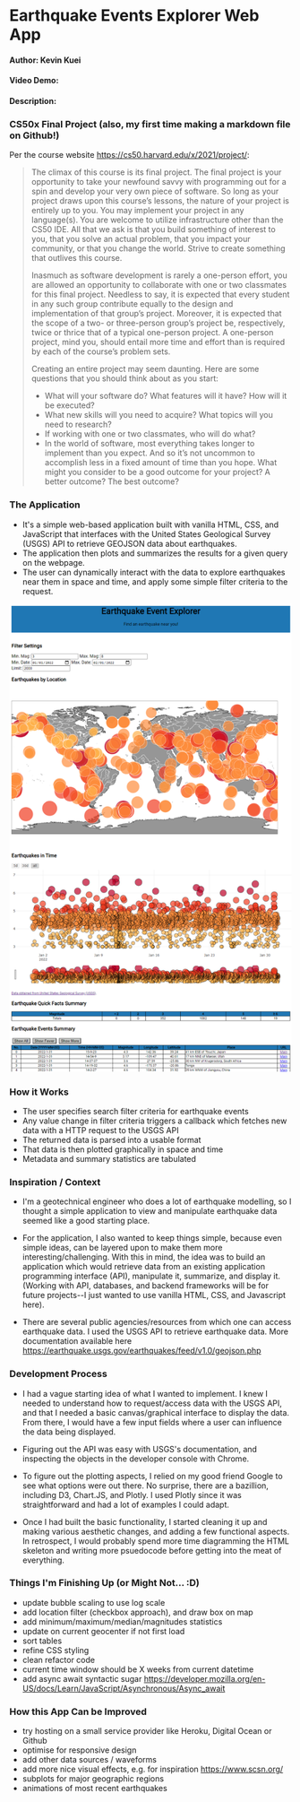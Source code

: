 # Earthquake Events Explorer Web App

#### Author: Kevin Kuei
#### Video Demo: <URL HERE>
#### Description: 

### CS50x Final Project (also, my first time making a markdown file on Github!)

Per the course website <https://cs50.harvard.edu/x/2021/project/>:

>The climax of this course is its final project. The final project is your opportunity to take your newfound savvy with programming out for a spin and develop your very own piece of software. So long as your project draws upon this course’s lessons, the nature of your project is entirely up to you. You may implement your project in any language(s). You are welcome to utilize infrastructure other than the CS50 IDE. All that we ask is that you build something of interest to you, that you solve an actual problem, that you impact your community, or that you change the world. Strive to create something that outlives this course.
>
>Inasmuch as software development is rarely a one-person effort, you are allowed an opportunity to collaborate with one or two classmates for this final project. Needless to say, it is expected that every student in any such group contribute equally to the design and implementation of that group’s project. Moreover, it is expected that the scope of a two- or three-person group’s project be, respectively, twice or thrice that of a typical one-person project. A one-person project, mind you, should entail more time and effort than is required by each of the course’s problem sets.
>
>Creating an entire project may seem daunting. Here are some questions that you should think about as you start:
>
  > * What will your software do? What features will it have? How will it be executed?
  > * What new skills will you need to acquire? What topics will you need to research?
  > * If working with one or two classmates, who will do what?
  > * In the world of software, most everything takes longer to implement than you expect. And so it’s not uncommon to accomplish less in a fixed amount of time than you hope. What might you consider to be a good outcome for your project? A better outcome? The best outcome?


### The Application

* It's a simple web-based application built with vanilla HTML, CSS, and JavaScript that interfaces with the United States Geological Survey (USGS) API to retrieve GEOJSON data about earthquakes. 
* The application then plots and summarizes the results for a given query on the webpage. 
* The user can dynamically interact with the data to explore earthquakes near them in space and time, and apply some simple filter criteria to the request.

![Here's how it looks!](assets/images/screenshot.png)


### How it Works

* The user specifies search filter criteria for earthquake events
* Any value change in filter criteria triggers a callback which fetches new data with a HTTP request to the USGS API
* The returned data is parsed into a usable format
* That data is then plotted graphically in space and time
* Metadata and summary statistics are tabulated

### Inspiration / Context

* I'm a geotechnical engineer who does a lot of earthquake modelling, so I thought a simple application to view and manipulate earthquake data seemed like a good starting place. 

* For the application, I also wanted to keep things simple, because even simple ideas, can be layered upon to make them more interesting/challenging. With this in mind, the idea was to build an application which would retrieve data from an existing application programming interface (API), manipulate it, summarize, and display it. (Working with API, databases, and backend frameworks will be for future projects--I just wanted to use vanilla HTML, CSS, and Javascript here).

* There are several public agencies/resources from which one can access earthquake data. I used the USGS API to retrieve earthquake data. More documentation available here <https://earthquake.usgs.gov/earthquakes/feed/v1.0/geojson.php>

### Development Process

* I had a vague starting idea of what I wanted to implement. I knew I needed to understand how to request/access data with the USGS API, and that I needed a basic canvas/graphical interface to display the data. From there, I would have a few input fields where a user can influence the data being displayed.

* Figuring out the API was easy with USGS's documentation, and inspecting the objects in the developer console with Chrome. 

* To figure out the plotting aspects, I relied on my good friend Google to see what options were out there. No surprise, there are a bazillion, including D3, Chart.JS, and Plotly. I used Plotly since it was straightforward and had a lot of examples I could adapt.

* Once I had built the basic functionality, I started cleaning it up and making various aesthetic changes, and adding a few functional aspects. In retrospect, I would probably spend more time diagramming the HTML skeleton and writing more psuedocode before getting into the meat of everything.


### Things I'm Finishing Up (or Might Not... :D)

* update bubble scaling to use log scale
* add location filter (checkbox approach), and draw box on map
* add minimum/maximum/median/magnitudes statistics
* update on current geocenter if not first load
* sort tables
* refine CSS styling
* clean refactor code
* current time window should be X weeks from current datetime
* add async await syntactic sugar <https://developer.mozilla.org/en-US/docs/Learn/JavaScript/Asynchronous/Async_await>


### How this App Can be Improved 

* try hosting on a small service provider like Heroku, Digital Ocean or Github
* optimise for responsive design
* add other data sources / waveforms
* add more nice visual effects, e.g. for inspiration <https://www.scsn.org/>
* subplots for major geographic regions
* animations of most recent earthquakes